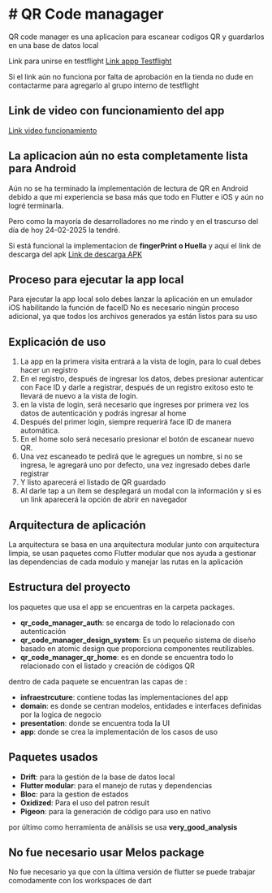 # # QR Code managager

QR code manager es una aplicacion para escanear codigos QR y guardarlos en una base de datos local



Link para unirse en testflight
[Link appp Testflight](https://testflight.apple.com/join/q7pAF8Gw)


Si el link aún no funciona por falta de aprobación en la tienda
no dude en contactarme para agregarlo al grupo interno de testflight 

## Link de video con funcionamiento del app
[Link video funcionamiento](https://drive.google.com/file/d/11D-f9gUJsaMZHlzGqNcYjxR4H3sNuFzy/view?usp=sharing)


## La aplicacion aún no esta completamente lista para Android

Aún no se ha terminado la implementación de lectura de QR en Android debido a que mi experiencia se basa más que todo en Flutter e iOS y aún no logré terminarla.

Pero como la mayoría de desarrolladores no me rindo y en el trascurso del día de hoy 24-02-2025 la tendré.

Si está funcional la implementacion de **fingerPrint o Huella** y aqui el link de descarga del apk [Link de descarga APK](https://drive.google.com/file/d/1UxCNO7C7i021v5yaPZP_p1sIUQisN2OP/view?usp=sharing)



## Proceso para ejecutar la app local 
Para ejecutar la app local solo debes lanzar la aplicación en un emulador iOS habilitando la función de faceID
No es necesario ningún proceso adicional, ya que todos los archivos generados ya están listos para su uso 

## Explicación de uso

1. La app en la primera visita entrará a la vista de login, para lo cual debes hacer un registro
2. En el registro, después de ingresar los datos, debes presionar autenticar con Face ID y darle a registrar, después de un registro exitoso esto te llevará de nuevo a la vista de login.
3. en la vista de login, será necesario que ingreses por primera vez los datos de autenticación y podrás ingresar al home
4. Después del primer login, siempre requerirá face ID de manera automática.
5. En el home solo será necesario presionar el botón de escanear nuevo QR.
6. Una vez escaneado te pedirá que le agregues un nombre,  si no se ingresa, le agregará uno por defecto, una vez ingresado debes darle registrar
7. Y listo aparecerá el listado de QR guardado
8. Al darle tap a un ítem se desplegará un modal con la información y si es un link aparecerá la opción de abrir en navegador 


## Arquitectura de aplicación 

La arquitectura se basa en una arquitectura modular junto con arquitectura limpia, se usan paquetes como Flutter modular que nos ayuda a gestionar las dependencias de cada modulo y manejar las rutas en la aplicación

## Estructura del proyecto

los paquetes que usa el app se encuentras en la carpeta packages.

- **qr_code_manager_auth**: se encarga de todo lo relacionado con autenticación
- **qr_code_manager_design_system**: Es un pequeño sistema de diseño basado en atomic design que proporciona componentes reutilizables.
- **qr_code_manager_qr_home**: es en donde se encuentra todo lo relacionado con el listado y creación de códigos QR 

dentro de cada paquete se encuentran las capas de :

- **infraestrcuture**: contiene todas las implementaciones del app
- **domain**: es donde se centran modelos, entidades e interfaces definidas por la logica de negocio
- **presentation**: donde se encuentra toda la UI 
- **app**: donde se crea la implementación de los casos de uso 

## Paquetes usados 
- **Drift**: para la gestión de la base de datos local
- **Flutter modular**: para el manejo de rutas y dependencias 
- **Bloc**: para la gestion de estados
- **Oxidized**: Para el uso del patron result 
- **Pigeon**: para la generación de código para uso en nativo 

por último como herramienta de análisis se usa **very_good_analysis**

## No fue necesario usar Melos package 

No fue necesario ya que con la última versión de flutter se puede trabajar comodamente con los workspaces de dart

